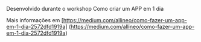 Desenvolvido durante o workshop Como criar um APP em 1 dia

Mais informações em [https://medium.com/allineo/como-fazer-um-app-em-1-dia-2572dfd1919a] (https://medium.com/allineo/como-fazer-um-app-em-1-dia-2572dfd1919a)